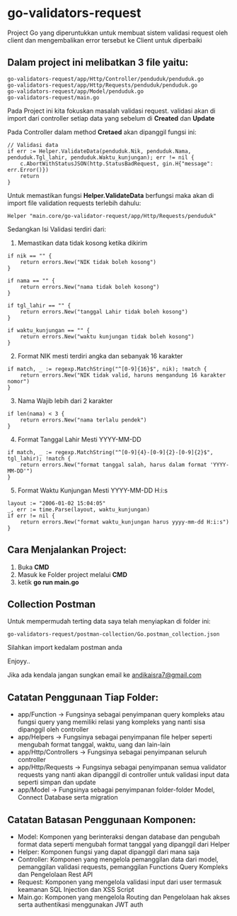 # go-validators-request
Project Go yang diperuntukkan untuk membuat sistem validasi request oleh client dan mengembalikan error tersebut ke Client untuk diperbaiki


## Dalam project ini melibatkan 3 file yaitu:

```
go-validators-request/app/Http/Controller/penduduk/penduduk.go
go-validators-request/app/Http/Requests/penduduk/penduduk.go
go-validators-request/app/Model/penduduk.go
go-validators-request/main.go
```

Pada Project ini kita fokuskan masalah validasi request. validasi akan di import dari controller setiap data yang sebelum di **Created** dan **Update**

Pada Controller dalam method **Cretaed** akan dipanggil fungsi ini:
```
// Validasi data
if err := Helper.ValidateData(penduduk.Nik, penduduk.Nama, penduduk.Tgl_lahir, penduduk.Waktu_kunjungan); err != nil {
    c.AbortWithStatusJSON(http.StatusBadRequest, gin.H{"message": err.Error()})
    return
}
```

Untuk memastikan fungsi **Helper.ValidateData** berfungsi maka akan di import file validation requests terlebih dahulu:
```
Helper "main.core/go-validator-request/app/Http/Requests/penduduk"
```

Sedangkan Isi Validasi terdiri dari:
1. Memastikan data tidak kosong ketika dikirim
```
if nik == "" {
    return errors.New("NIK tidak boleh kosong")
}

if nama == "" {
    return errors.New("nama tidak boleh kosong")
}

if tgl_lahir == "" {
    return errors.New("tanggal Lahir tidak boleh kosong")
}

if waktu_kunjungan == "" {
    return errors.New("waktu kunjungan tidak boleh kosong")
}
```
2. Format NIK mesti terdiri angka dan sebanyak 16 karakter
```
if match, _ := regexp.MatchString("^[0-9]{16}$", nik); !match {
    return errors.New("NIK tidak valid, haruns mengandung 16 karakter nomor")
}
```
3. Nama Wajib lebih dari 2 karakter
```
if len(nama) < 3 {
    return errors.New("nama terlalu pendek")
}
```
4. Format Tanggal Lahir Mesti YYYY-MM-DD
```
if match, _ := regexp.MatchString("^[0-9]{4}-[0-9]{2}-[0-9]{2}$", tgl_lahir); !match {
    return errors.New("format tanggal salah, harus dalam format 'YYYY-MM-DD'")
}
```
5. Format Waktu Kunjungan Mesti YYYY-MM-DD H:i:s
```
layout := "2006-01-02 15:04:05"
_, err := time.Parse(layout, waktu_kunjungan)
if err != nil {
    return errors.New("format waktu_kunjungan harus yyyy-mm-dd H:i:s")
}
```


## Cara Menjalankan Project:

1. Buka **CMD**
2. Masuk ke Folder project melalui **CMD**
3. ketik **go run main.go** 


## Collection Postman

Untuk mempermudah terting data saya telah menyiapkan di folder ini:
```
go-validators-request/postman-collection/Go.postman_collection.json
```
Silahkan import kedalam postman anda

Enjoyy..

Jika ada kendala jangan sungkan email ke andikaisra7@gmail.com


## Catatan Penggunaan Tiap Folder:

- app/Function -> Fungsinya sebagai penyimpanan query kompleks atau fungsi query yang memiliki relasi yang kompleks yang nanti sisa dipanggil oleh controller
- app/Helpers -> Fungsinya sebagai penyimpanan file helper seperti mengubah format tanggal, waktu, uang dan lain-lain
- app/Http/Controllers -> Fungsinya sebagai penyimpanan seluruh controller
- app/Http/Requests -> Fungsinya sebagai penyimpanan semua validator requests yang nanti akan dipanggil di controller untuk validasi input data seperti simpan dan update
- app/Model -> Fungsinya sebagai penyimpanan folder-folder Model, Connect Database serta migration

## Catatan Batasan Penggunaan Komponen:

- Model: Komponen yang berinteraksi dengan database dan pengubah format data seperti mengubah format tanggal yang dipanggil dari Helper
- Helper: Komponen fungsi yang dapat dipanggil dari mana saja
- Controller: Komponen yang mengelola pemanggilan data dari model, pemanggilan validasi requests, pemanggilan Functions Query Kompleks dan Pengelolaan Rest API
- Request: Komponen yang mengelola validasi input dari user termasuk keamanan SQL Injection dan XSS Script
- Main.go: Komponen yang mengelola Routing dan Pengelolaan hak akses serta authentikasi menggunakan JWT auth